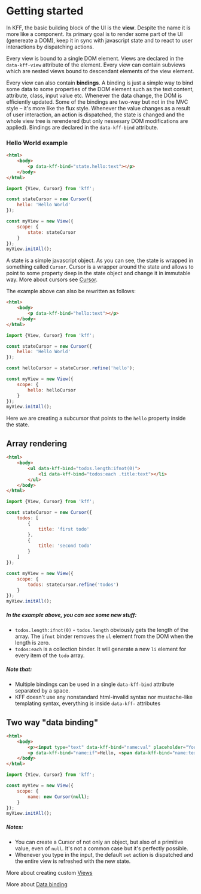
# Getting started

In KFF, the basic building block of the UI is the **view**. Despite the name it is more like a component. Its primary goal is to render some part of the UI (genereate a DOM), keep it in sync with javascript state and to react to user interactions by dispatching actions.

Every view is bound to a single DOM element. Views are declared in the `data-kff-view` attribute of the element. Every view can contain subviews which are nested views bound to descendant elements of the view element.

Every view can also contain **bindings**. A binding is just a simple way to bind some data to some properties of the DOM element such as the text content, attribute, class, input value etc. Whenever the data change, the DOM is efficiently updated. Some of the bindings are two-way but not in the MVC style – it's more like the flux style. Whenever the value changes as a result of user interaction, an action is dispatched, the state is changed and the whole view tree is rerendered (but only nessesary DOM modifications are applied). Bindings are declared in the `data-kff-bind` attribute.

### Hello World example

```html
<html>
    <body>
        <p data-kff-bind="state.hello:text"></p>
    </body>
</html>
```

```js
import {View, Cursor} from 'kff';

const stateCursor = new Cursor({
    hello: 'Hello World'
});

const myView = new View({
    scope: {
        state: stateCursor
    }
});
myView.initAll();
```

A state is a simple javascript object. As you can see, the state is wrapped in something called `Cursor`. Cursor is a wrapper around the state and allows to point to some property deep in the state object and change it in immutable way. More about cursors see [Cursor](/docs/cursor.md).

The example above can also be rewritten as follows:

```html
<html>
    <body>
        <p data-kff-bind="hello:text"></p>
    </body>
</html>
```

```js
import {View, Cursor} from 'kff';

const stateCursor = new Cursor({
    hello: 'Hello World'
});

const helloCursor = stateCursor.refine('hello');

const myView = new View({
    scope: {
        hello: helloCursor
    }
});
myView.initAll();
```

Here we are creating a subcursor that points to the `hello` property inside the state.

## Array rendering

```html
<html>
    <body>
        <ul data-kff-bind="todos.length:ifnot(0)">
            <li data-kff-bind="todos:each .title:text"></li>
        </ul>
    </body>
</html>
```

```js
import {View, Cursor} from 'kff';

const stateCursor = new Cursor({
    todos: [
        {
            title: 'first todo'
        },
        {
            title: 'second todo'
        }
    ]
});

const myView = new View({
    scope: {
        todos: stateCursor.refine('todos')
    }
});
myView.initAll();
```

##### In the example above, you can see some new stuff:

* `todos.length:ifnot(0)` - `todos.length` obviously gets the length of the array. The `ifnot` binder removes the `ul` element from the DOM when the length is zero.
* `todos:each` is a collection binder. It will generate a new `li` element for every item of the `todo` array.

##### Note that:

* Multiple bindings can be used in a single `data-kff-bind` attribute separated by a space.
* KFF doesn't use any nonstandard html-invalid syntax nor mustache-like templating syntax, everything is inside `data-kff-` attributes


## Two way "data binding"

```html
<html>
    <body>
    	<p><input type="text" data-kff-bind="name:val" placeholder="Your name…"></p>
        <p data-kff-bind="name:if">Hello, <span data-kff-bind="name:text"></span></p>
    </body>
</html>
```

```js
import {View, Cursor} from 'kff';

const myView = new View({
    scope: {
        name: new Cursor(null);
    }
});
myView.initAll();
```

##### Notes:

* You can create a Cursor of not only an object, but also of a primitive value, even of `null`. It's not a common case but it's perfectly possible.
* Whenever you type in the input, the default `set` action is dispatched and the entire view is refreshed with the new state.

More about creating custom [Views](/docs/view.md)

More about [Data binding](/docs/databinding.md)
